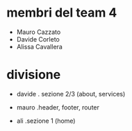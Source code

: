 # membri del team 4

- Mauro Cazzato
- Davide Corleto
- Alissa Cavallera

# divisione

- davide
  . sezione 2/3 (about, services)

- mauro
  .header, footer, router

- ali
  .sezione 1 (home)
